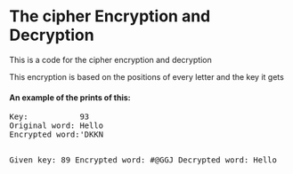 
<h1>The cipher Encryption and Decryption</h1>
<p>This is a code for the cipher encryption and decryption</p>
<p>This encryption is based on the positions of every letter and the key it gets</p>

<h4>An example of the prints of this:</h4>
<pre>
Key:           93
Original word: Hello
Encrypted word:'DKKN

Given key:      89
Encrypted word: #@GGJ
Decrypted word: Hello
</pre>

